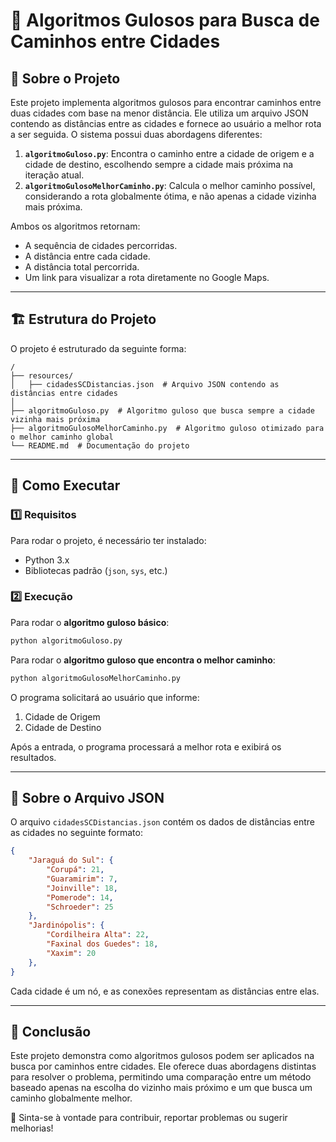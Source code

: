 # 🚀 Algoritmos Gulosos para Busca de Caminhos entre Cidades

## 📌 Sobre o Projeto
Este projeto implementa algoritmos gulosos para encontrar caminhos entre duas cidades com base na menor distância. Ele utiliza um arquivo JSON contendo as distâncias entre as cidades e fornece ao usuário a melhor rota a ser seguida. O sistema possui duas abordagens diferentes:

1. **`algoritmoGuloso.py`**: Encontra o caminho entre a cidade de origem e a cidade de destino, escolhendo sempre a cidade mais próxima na iteração atual.
2. **`algoritmoGulosoMelhorCaminho.py`**: Calcula o melhor caminho possível, considerando a rota globalmente ótima, e não apenas a cidade vizinha mais próxima.

Ambos os algoritmos retornam:
- A sequência de cidades percorridas.
- A distância entre cada cidade.
- A distância total percorrida.
- Um link para visualizar a rota diretamente no Google Maps.

---

## 🏗 Estrutura do Projeto
O projeto é estruturado da seguinte forma:

```
/
├── resources/
│   ├── cidadesSCDistancias.json  # Arquivo JSON contendo as distâncias entre cidades
│
├── algoritmoGuloso.py  # Algoritmo guloso que busca sempre a cidade vizinha mais próxima
├── algoritmoGulosoMelhorCaminho.py  # Algoritmo guloso otimizado para o melhor caminho global
└── README.md  # Documentação do projeto
```

---

## 🔧 Como Executar
### 1️⃣ Requisitos
Para rodar o projeto, é necessário ter instalado:
- Python 3.x
- Bibliotecas padrão (`json`, `sys`, etc.)

### 2️⃣ Execução
Para rodar o **algoritmo guloso básico**:
```bash
python algoritmoGuloso.py
```
Para rodar o **algoritmo guloso que encontra o melhor caminho**:
```bash
python algoritmoGulosoMelhorCaminho.py
```
O programa solicitará ao usuário que informe:
1. Cidade de Origem
2. Cidade de Destino

Após a entrada, o programa processará a melhor rota e exibirá os resultados.

---

## 📂 Sobre o Arquivo JSON
O arquivo `cidadesSCDistancias.json` contém os dados de distâncias entre as cidades no seguinte formato:
```json
{
    "Jaraguá do Sul": {
        "Corupá": 21,
        "Guaramirim": 7,
        "Joinville": 18,
        "Pomerode": 14,
        "Schroeder": 25
    },
    "Jardinópolis": {
        "Cordilheira Alta": 22,
        "Faxinal dos Guedes": 18,
        "Xaxim": 20
    },
}
```
Cada cidade é um nó, e as conexões representam as distâncias entre elas.

---

## 📌 Conclusão
Este projeto demonstra como algoritmos gulosos podem ser aplicados na busca por caminhos entre cidades. Ele oferece duas abordagens distintas para resolver o problema, permitindo uma comparação entre um método baseado apenas na escolha do vizinho mais próximo e um que busca um caminho globalmente melhor.

📩 Sinta-se à vontade para contribuir, reportar problemas ou sugerir melhorias!

